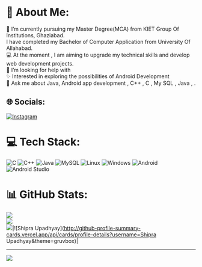 # 💫 About Me:
🔭 I’m currently  pursuing my Master Degree(MCA) from KIET Group Of Institutions, Ghaziabad.<br> I have completed my Bachelor of Computer Application from University Of Allahabad.<br>💻 At the moment , I am aiming to upgrade my technical skills and develop web development projects.<br>🤝 I’m looking for help with<br>✨ Interested in exploring the possibilities of Android Development<br>💬 Ask me about Java, Android app development , C++ , C , My SQL , Java , .<br>


## 🌐 Socials:
[![Instagram](https://img.shields.io/badge/Instagram-%23E4405F.svg?logo=Instagram&logoColor=white)](https://instagram.com/_07_shipra) 

# 💻 Tech Stack:
![C](https://img.shields.io/badge/c-%2300599C.svg?style=flat-square&logo=c&logoColor=white) ![C++](https://img.shields.io/badge/c++-%2300599C.svg?style=flat-square&logo=c%2B%2B&logoColor=white) ![Java](https://img.shields.io/badge/java-%23ED8B00.svg?style=flat-square&logo=java&logoColor=white) ![MySQL](https://img.shields.io/badge/mysql-%2300f.svg?style=flat-square&logo=mysql&logoColor=white) ![Linux](https://img.shields.io/badge/Linux-03203C?style=for-the-badge&logo=Linux&logoColor=white) ![Windows](https://img.shields.io/badge/windows-3944F7?style=for-the-badge&logo=windows&logoColor=white) ![Android](https://img.shields.io/badge/Android-1FAA59?style=for-the-badge&logo=Android&logoColor=black) ![Android Studio](https://img.shields.io/badge/Androidstudio-00BC404C3AE3?style=for-the-badge&logo=Androidstudio&logoColor=black) 
# 📊 GitHub Stats:
![](https://github-readme-stats.vercel.app/api?username=Shipra53&theme=radical&hide_border=false&include_all_commits=false&count_private=false)<br/>
![](https://github-readme-streak-stats.herokuapp.com/?user=Shipra53&theme=radical&hide_border=false)<br/>
![](https://github-readme-stats.vercel.app/api/top-langs/?username=Shipra53&theme=radical&hide_border=false&include_all_commits=false&count_private=false&layout=compact&theme=dark&langs_count=6&count_private=true&text_color=F5F3E4&title_color=F3CCAE)|![Shipra Upadhyay](http://github-profile-summary-cards.vercel.app/api/cards/profile-details?username=Shipra Upadhyay&theme=gruvbox)|

---
[![](https://visitcount.itsvg.in/api?id=Shipra53&icon=4&color=5)](https://visitcount.itsvg.in)

<!-- Proudly created with GPRM ( https://gprm.itsvg.in ) -->
